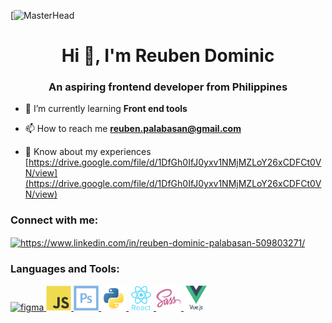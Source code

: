 [![MasterHead](https://steamcommunity.com/sharedfiles/filedetails/?l=russian&id=1431923632)

<h1 align="center">Hi 👋, I'm Reuben Dominic</h1>
<h3 align="center">An aspiring frontend developer from Philippines</h3>

- 🌱 I’m currently learning **Front end tools**

- 📫 How to reach me **reuben.palabasan@gmail.com**

- 📄 Know about my experiences [https://drive.google.com/file/d/1DfGh0IfJ0yxv1NMjMZLoY26xCDFCt0VN/view](https://drive.google.com/file/d/1DfGh0IfJ0yxv1NMjMZLoY26xCDFCt0VN/view)

<h3 align="left">Connect with me:</h3>
<p align="left">
<a href="https://linkedin.com/in/https://www.linkedin.com/in/reuben-dominic-palabasan-509803271/" target="blank"><img align="center" src="https://raw.githubusercontent.com/rahuldkjain/github-profile-readme-generator/master/src/images/icons/Social/linked-in-alt.svg" alt="https://www.linkedin.com/in/reuben-dominic-palabasan-509803271/" height="30" width="40" /></a>
</p>

<h3 align="left">Languages and Tools:</h3>
<p align="left"> <a href="https://www.figma.com/" target="_blank" rel="noreferrer"> <img src="https://www.vectorlogo.zone/logos/figma/figma-icon.svg" alt="figma" width="40" height="40"/> </a> <a href="https://developer.mozilla.org/en-US/docs/Web/JavaScript" target="_blank" rel="noreferrer"> <img src="https://raw.githubusercontent.com/devicons/devicon/master/icons/javascript/javascript-original.svg" alt="javascript" width="40" height="40"/> </a> <a href="https://www.photoshop.com/en" target="_blank" rel="noreferrer"> <img src="https://raw.githubusercontent.com/devicons/devicon/master/icons/photoshop/photoshop-line.svg" alt="photoshop" width="40" height="40"/> </a> <a href="https://www.python.org" target="_blank" rel="noreferrer"> <img src="https://raw.githubusercontent.com/devicons/devicon/master/icons/python/python-original.svg" alt="python" width="40" height="40"/> </a> <a href="https://reactjs.org/" target="_blank" rel="noreferrer"> <img src="https://raw.githubusercontent.com/devicons/devicon/master/icons/react/react-original-wordmark.svg" alt="react" width="40" height="40"/> </a> <a href="https://sass-lang.com" target="_blank" rel="noreferrer"> <img src="https://raw.githubusercontent.com/devicons/devicon/master/icons/sass/sass-original.svg" alt="sass" width="40" height="40"/> </a> <a href="https://vuejs.org/" target="_blank" rel="noreferrer"> <img src="https://raw.githubusercontent.com/devicons/devicon/master/icons/vuejs/vuejs-original-wordmark.svg" alt="vuejs" width="40" height="40"/> </a> </p>
